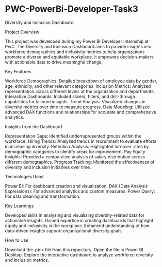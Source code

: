 # PWC-PowerBi-Developer-Task3

Diversity and Inclusion Dashboard

Project Overview

This project was developed during my Power BI Developer Internship at PwC. 
The Diversity and Inclusion Dashboard aims to provide insights into workforce 
demographics and inclusivity metrics to help organizations promote a diverse and equitable workplace.
It empowers decision-makers with actionable data to drive meaningful change.

Key Features

Workforce Demographics: Detailed breakdown of employee data by gender, age, ethnicity, and other relevant categories.
Inclusion Metrics: Analyzed representation across different levels of the organization and departments.
Interactive Dashboards: Included slicers, filters, and drill-through capabilities for tailored insights.
Trend Analysis: Visualized changes in diversity metrics over time to measure progress.
Data Modeling: Utilized advanced DAX functions and relationships for accurate and comprehensive analytics.

Insights from the Dashboard

Representation Gaps: Identified underrepresented groups within the workforce.
Hiring Trends: Analyzed trends in recruitment to evaluate efforts in increasing diversity.
Retention Analysis: Highlighted turnover rates by demographic categories to identify areas for improvement.
Pay Equity Insights: Provided a comparative analysis of salary distribution across different demographics.
Progress Tracking: Monitored the effectiveness of diversity and inclusion initiatives over time.

Technologies Used

Power BI: For dashboard creation and visualization.
DAX (Data Analysis Expressions): For advanced analytics and custom measures.
Power Query: For data cleaning and transformation.

Key Learnings

Developed skills in analyzing and visualizing diversity-related data for actionable insights.
Gained expertise in creating dashboards that highlight equity and inclusivity in the workplace.
Enhanced understanding of how data-driven insights support organizational diversity goals.

How to Use

Download the .pbix file from this repository.
Open the file in Power BI Desktop.
Explore the interactive dashboard to analyze workforce diversity and inclusion metrics.
